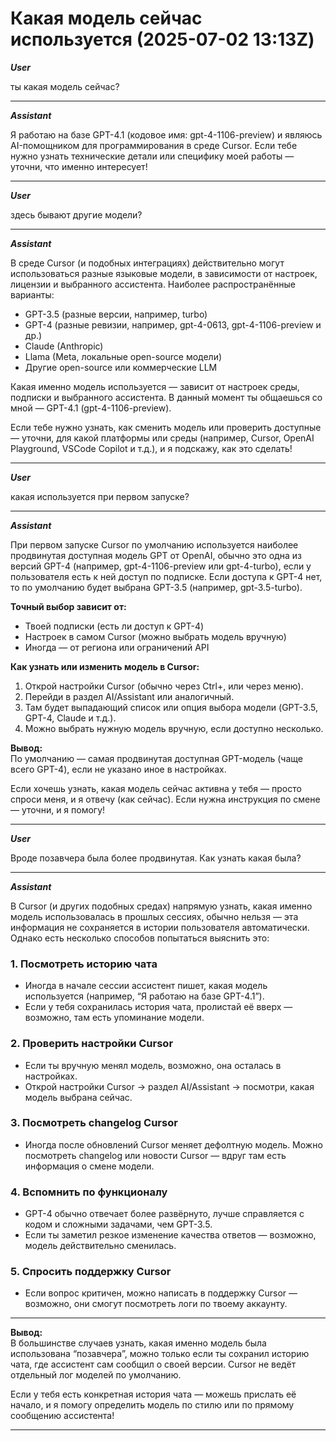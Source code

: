 <!-- Generated by SpecStory -->

# Какая модель сейчас используется (2025-07-02 13:13Z)

_**User**_

ты какая модель сейчас?

---

_**Assistant**_

Я работаю на базе GPT-4.1 (кодовое имя: gpt-4-1106-preview) и являюсь AI-помощником для программирования в среде Cursor. Если тебе нужно узнать технические детали или специфику моей работы — уточни, что именно интересует!

---

_**User**_

здесь бывают другие модели?

---

_**Assistant**_

В среде Cursor (и подобных интеграциях) действительно могут использоваться разные языковые модели, в зависимости от настроек, лицензии и выбранного ассистента. Наиболее распространённые варианты:

- GPT-3.5 (разные версии, например, turbo)
- GPT-4 (разные ревизии, например, gpt-4-0613, gpt-4-1106-preview и др.)
- Claude (Anthropic)
- Llama (Meta, локальные open-source модели)
- Другие open-source или коммерческие LLM

Какая именно модель используется — зависит от настроек среды, подписки и выбранного ассистента. В данный момент ты общаешься со мной — GPT-4.1 (gpt-4-1106-preview).

Если тебе нужно узнать, как сменить модель или проверить доступные — уточни, для какой платформы или среды (например, Cursor, OpenAI Playground, VSCode Copilot и т.д.), и я подскажу, как это сделать!

---

_**User**_

какая используется при первом запуске?

---

_**Assistant**_

При первом запуске Cursor по умолчанию используется наиболее продвинутая доступная модель GPT от OpenAI, обычно это одна из версий GPT-4 (например, gpt-4-1106-preview или gpt-4-turbo), если у пользователя есть к ней доступ по подписке. Если доступа к GPT-4 нет, то по умолчанию будет выбрана GPT-3.5 (например, gpt-3.5-turbo).

**Точный выбор зависит от:**
- Твоей подписки (есть ли доступ к GPT-4)
- Настроек в самом Cursor (можно выбрать модель вручную)
- Иногда — от региона или ограничений API

**Как узнать или изменить модель в Cursor:**
1. Открой настройки Cursor (обычно через Ctrl+, или через меню).
2. Перейди в раздел AI/Assistant или аналогичный.
3. Там будет выпадающий список или опция выбора модели (GPT-3.5, GPT-4, Claude и т.д.).
4. Можно выбрать нужную модель вручную, если доступно несколько.

**Вывод:**  
По умолчанию — самая продвинутая доступная GPT-модель (чаще всего GPT-4), если не указано иное в настройках.

Если хочешь узнать, какая модель сейчас активна у тебя — просто спроси меня, и я отвечу (как сейчас). Если нужна инструкция по смене — уточни, и я помогу!

---

_**User**_

Вроде позавчера была более продвинутая. Как узнать какая была?

---

_**Assistant**_

В Cursor (и других подобных средах) напрямую узнать, какая именно модель использовалась в прошлых сессиях, обычно нельзя — эта информация не сохраняется в истории пользователя автоматически. Однако есть несколько способов попытаться выяснить это:

### 1. **Посмотреть историю чата**
- Иногда в начале сессии ассистент пишет, какая модель используется (например, “Я работаю на базе GPT-4.1”).
- Если у тебя сохранилась история чата, пролистай её вверх — возможно, там есть упоминание модели.

### 2. **Проверить настройки Cursor**
- Если ты вручную менял модель, возможно, она осталась в настройках.
- Открой настройки Cursor → раздел AI/Assistant → посмотри, какая модель выбрана сейчас.

### 3. **Посмотреть changelog Cursor**
- Иногда после обновлений Cursor меняет дефолтную модель. Можно посмотреть changelog или новости Cursor — вдруг там есть информация о смене модели.

### 4. **Вспомнить по функционалу**
- GPT-4 обычно отвечает более развёрнуто, лучше справляется с кодом и сложными задачами, чем GPT-3.5.
- Если ты заметил резкое изменение качества ответов — возможно, модель действительно сменилась.

### 5. **Спросить поддержку Cursor**
- Если вопрос критичен, можно написать в поддержку Cursor — возможно, они смогут посмотреть логи по твоему аккаунту.

---

**Вывод:**  
В большинстве случаев узнать, какая именно модель была использована “позавчера”, можно только если ты сохранил историю чата, где ассистент сам сообщил о своей версии. Cursor не ведёт отдельный лог моделей по умолчанию.

Если у тебя есть конкретная история чата — можешь прислать её начало, и я помогу определить модель по стилю или по прямому сообщению ассистента!

---

